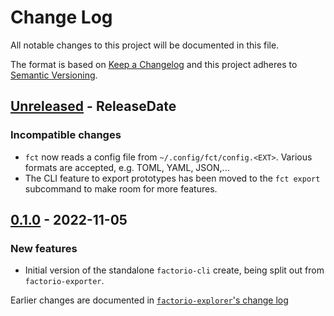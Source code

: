 # Change Log

All notable changes to this project will be documented in this file.

The format is based on [Keep a Changelog](http://keepachangelog.com/)
and this project adheres to [Semantic Versioning](http://semver.org/).

<!-- next-header -->
## [Unreleased] - ReleaseDate

### Incompatible changes

- `fct` now reads a config file from `~/.config/fct/config.<EXT>`. Various formats are
  accepted, e.g. TOML, YAML, JSON,...
- The CLI feature to export prototypes has been moved to the `fct export`
  subcommand to make room for more features.

## [0.1.0] - 2022-11-05

### New features

- Initial version of the standalone `factorio-cli` create, being split out from
  `factorio-exporter`.

Earlier changes are documented in [`factorio-explorer`'s change log](../factorio-exporter/CHANGELOG.md)

<!-- next-url -->
[Unreleased]: https://github.com/MForster/factorio-rust-tools/compare/factorio-cli-v0.1.0...HEAD
[0.1.0]: https://github.com/MForster/factorio-rust-tools/compare/v0.5.1...factorio-cli-v0.1.0
